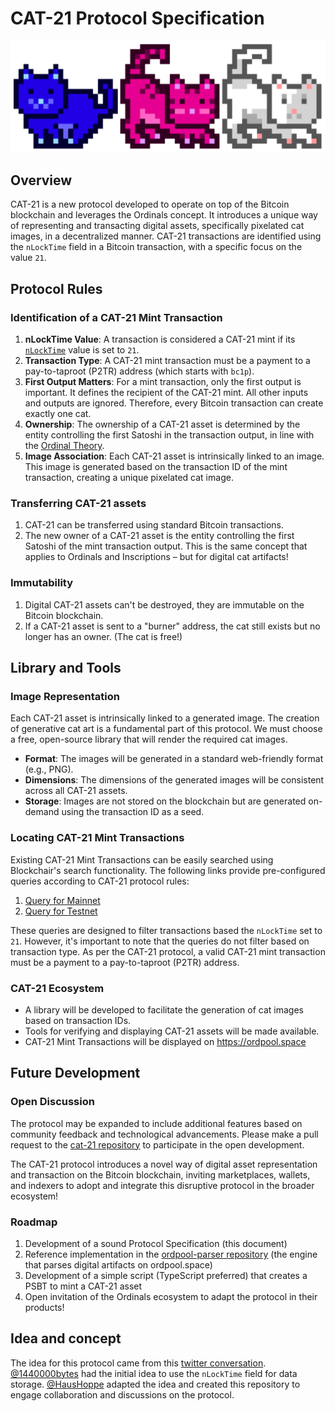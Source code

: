 # CAT-21 Protocol Specification

![Banner](mooncats-banner.png)

## Overview

CAT-21 is a new protocol developed to operate on top of the Bitcoin blockchain and leverages the Ordinals concept.
It introduces a unique way of representing and transacting digital assets, specifically pixelated cat images, in a decentralized manner.
CAT-21 transactions are identified using the `nLockTime` field in a Bitcoin transaction, with a specific focus on the value `21`.

## Protocol Rules

### Identification of a CAT-21 Mint Transaction

1. **nLockTime Value**: A transaction is considered a CAT-21 mint if its [`nLockTime`](https://en.bitcoin.it/wiki/NLockTime) value is set to `21`.
2. **Transaction Type**: A CAT-21 mint transaction must be a payment to a pay-to-taproot (P2TR) address (which starts with `bc1p`).
3. **First Output Matters**: For a mint transaction, only the first output is important. It defines the recipient of the CAT-21 mint. All other inputs and outputs are ignored. Therefore, every Bitcoin transaction can create exactly one cat.
4. **Ownership**: The ownership of a CAT-21 asset is determined by the entity controlling the first Satoshi in the transaction output, in line with the [Ordinal Theory](https://docs.ordinals.com/overview.html).
5. **Image Association**: Each CAT-21 asset is intrinsically linked to an image.
  This image is generated based on the transaction ID of the mint transaction, creating a unique pixelated cat image.

### Transferring CAT-21 assets

1. CAT-21 can be transferred using standard Bitcoin transactions.
2. The new owner of a CAT-21 asset is the entity controlling the first Satoshi of the mint transaction output.
   This is the same concept that applies to Ordinals and Inscriptions – but for digital cat artifacts!

### Immutability

1. Digital CAT-21 assets can't be destroyed, they are immutable on the Bitcoin blockchain.
2. If a CAT-21 asset is sent to a "burner" address, the cat still exists but no longer has an owner. (The cat is free!)


## Library and Tools

### Image Representation

Each CAT-21 asset is intrinsically linked to a generated image. 
The creation of generative cat art is a fundamental part of this protocol. 
We must choose a free, open-source library that will render the required cat images.

* **Format**: The images will be generated in a standard web-friendly format (e.g., PNG).
* **Dimensions**: The dimensions of the generated images will be consistent across all CAT-21 assets.
* **Storage**: Images are not stored on the blockchain but are generated on-demand using the transaction ID as a seed.

### Locating CAT-21 Mint Transactions

Existing CAT-21 Mint Transactions can be easily searched using Blockchair's search functionality.
The following links provide pre-configured queries according to CAT-21 protocol rules:

1. [Query for Mainnet](https://blockchair.com/bitcoin/transactions?q=lock_time(21)#f=hash,block_id,input_count,output_count,time,lock_time)
2. [Query for Testnet](https://blockchair.com/bitcoin/testnet/transactions?q=lock_time(21)#f=hash,block_id,input_count,output_count,time,lock_time) 

These queries are designed to filter transactions based the `nLockTime` set to `21`.
However, it's important to note that the queries do not filter based on transaction type. As per the CAT-21 protocol, a valid CAT-21 mint transaction must be a payment to a pay-to-taproot (P2TR) address.

### CAT-21 Ecosystem

* A library will be developed to facilitate the generation of cat images based on transaction IDs.
* Tools for verifying and displaying CAT-21 assets will be made available.
* CAT-21 Mint Transactions will be displayed on https://ordpool.space 


## Future Development

### Open Discussion

The protocol may be expanded to include additional features based on community feedback and technological advancements.
Please make a pull request to the [cat-21 repository](https://github.com/haushoppe/cat-21) to participate in the open development.

The CAT-21 protocol introduces a novel way of digital asset representation and transaction on the Bitcoin blockchain, inviting marketplaces, wallets, and indexers to adopt and integrate this disruptive protocol in the broader ecosystem!

### Roadmap

1. Development of a sound Protocol Specification (this document)
2. Reference implementation in the [ordpool-parser repository](https://github.com/haushoppe/ordpool-parser) (the engine that parses digital artifacts on ordpool.space)
3. Development of a simple script (TypeScript preferred) that creates a PSBT to mint a CAT-21 asset
4. Open invitation of the Ordinals ecosystem to adapt the protocol in their products!


## Idea and concept

The idea for this protocol came from this [twitter conversation](https://twitter.com/HausHoppe/status/1741789980551213207).
[@1440000bytes](https://twitter.com/1440000bytes) had the initial idea to use the `nLockTime` field for data storage.
[@HausHoppe](https://twitter.com/HausHoppe) adapted the idea and created this repository to engage collaboration and discussions on the protocol.
